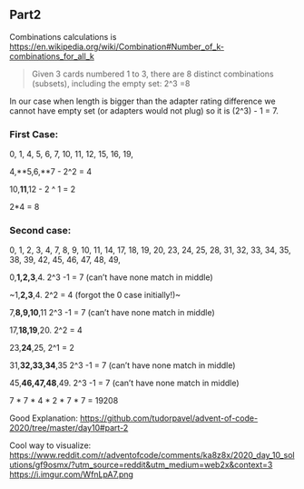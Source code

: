 ## Part2

Combinations calculations is https://en.wikipedia.org/wiki/Combination#Number_of_k-combinations_for_all_k

> Given 3 cards numbered 1 to 3, there are 8 distinct combinations (subsets), including the empty set:  2^3 =8

In our case when length is bigger than the adapter rating difference we cannot have empty set (or adapters would not plug) so it is (2^3) - 1 = 7.

### First Case:
0, 1, 4, 5, 6, 7, 10, 11, 12, 15, 16, 19,

4,**5,6,**7 -  2^2 = 4

10,**11**,12 - 2 ^ 1 = 2

2*4 = 8

### Second case:

0, 1, 2, 3, 4, 7, 8, 9, 10, 11, 14, 17, 18, 19, 20, 23, 24, 25, 28, 31, 32, 33, 34, 35, 38, 39, 42, 45, 46, 47, 48, 49, 

0,**1,2,3**,4.  		2^3 -1  = 7 (can’t have none match in middle)

~1,**2,3**,4. 			2^2     = 4 (forgot the 0 case initially!)~

7,**8,9,10**,11 		2^3 -1  = 7 (can’t have none match in middle)

17,**18,19**,20.  		2^2     = 4

23,**24**,25,		    2^1     = 2

31,**32,33,34**,35      2^3 -1  = 7 (can’t have none match in middle)

45,**46,47,48**,49. 	2^3 -1  = 7 (can’t have none match in middle)

7 * 7 * 4 * 2 * 7 * 7 = 19208

Good Explanation:
https://github.com/tudorpavel/advent-of-code-2020/tree/master/day10#part-2

Cool way to visualize: 
https://www.reddit.com/r/adventofcode/comments/ka8z8x/2020_day_10_solutions/gf9osmx/?utm_source=reddit&utm_medium=web2x&context=3
https://i.imgur.com/WfnLpA7.png